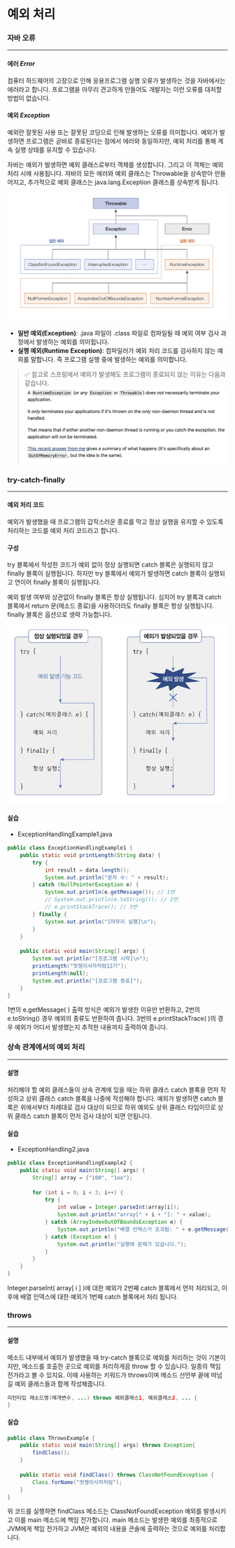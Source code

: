 # 예외 처리


### 자바 오류

---

#### 에러 *Error*

컴퓨터 하드웨어의 고장으로 인해 응용프로그램 실행 오류가 발생하는 것을 자바에서는 에러라고 합니다. 프로그램을 아무리 견고하게 만들어도 개발자는 이런 오류를 대처할 방법이 없습니다.


#### 예외 *Exception*

예외란 잘못된 사용 또는 잘못된 코딩으로 인해 발생하는 오류를 의미합니다. 예외가 발생하면 프로그램은 곧바로 종료된다는 점에서 에러와 동일하지만, 예외 처리를 통해 계속 실행 상태를 유지할 수 있습니다.

자바는 예외가 발생하면 예외 클래스로부터 객체를 생성합니다. 그리고 이 객체는 예외 처리 시에 사용됩니다. 자바의 모든 에러와 예외 클래스는 Throwable을 상속받아 만들어지고, 추가적으로 예외 클래스는 java.lang.Exception 클래스를 상속받게 됩니다.

![Alt text](<image/Screenshot 2024-03-28 at 8.16.02 PM.png>)

* **일반 예외(Exception)**: .java 파일이 .class 파일로 컴파일될 때 예외 여부 검사 과정에서 발생하는 예외를 의미힙니다.
* **실행 예외(Runtime Exception)**: 컴파일러가 예외 처리 코드를 검사하지 않는 예외를 말합니다. 즉 프로그램 실행 중에 발생하는 예외를 의미합니다.
> ✅ 참고로 스프링에서 예외가 발생해도 프로그램이 종료되지 않는 이유는 다음과 같습니다.![Alt text](<image/Screenshot 2024-03-29 at 12.11.45 AM.png>)

### try-catch-finally

---

#### 예외 처리 코드
예외가 발생했을 때 프로그램의 갑작스러운 종료를 막고 정상 실행을 유지할 수 있도록 처리하는 코드를 예외 처리 코드라고 합니다.

#### 구성
try 블록에서 작성한 코드가 예외 없이 정상 실행되면 catch 블록은 실행되지 않고 finally 블록이 실행됩니다. 하지만 try 블록에서 예외가 발생하면 catch 블록이 실행되고 연이어 finally 블록이 실행됩니다.

예외 발생 여부와 상관없이 finally 블록은 항상 실행됩니다. 심지어 try 블록과 catch 블록에서 return 문(메소드 종료)을 사용하더라도 finally 블록은 항상 실행됩니다. finally 블록은 옵션으로 생략 가능합니다.

![Alt text](<image/Screenshot 2024-03-29 at 12.22.42 AM.png>)

#### 실습

* ExceptionHandlingExample1.java
```java
public class ExceptionHandlingExample1 {
    public static void printLength(String data) {
        try {
            int result = data.length();
            System.out.println("문자 수: " + result);
        } catch (NullPointerException e) {
            System.out.println(e.getMessage()); // 1번
            // System.out.println(e.toString()); // 2번
            // e.printStackTrace(); // 3번
        } finally {
            System.out.println("[마무리 실행]\n");
        }
    }

    public static void main(String[] args) {
        System.out.println("[프로그램 시작]\n");
        printLength("멋쟁이사자처럼12기");
        printLength(null);
        System.out.println("[프로그램 종료]");
    }
}
```
1번의 e.getMessage( ) 출력 방식은 예외가 발생한 이유만 반환하고, 2번의 e.toString() 경우 예외의 종류도 반환하여 줍니다. 3번의 e.printStackTrace( )의 경우 예외가 어디서 발생했는지 추적한 내용까지 출력하여 줍니다.

### 상속 관계에서의 예외 처리

---

#### 설명
처리해야 할 예외 클래스들이 상속 관계에 있을 때는 하위 클래스 catch 블록을 먼저 작성하고 상위 클래스 catch 블록을 나중에 작성해야 합니다. 예외가 발생하면 catch 블록은 위에서부터 차례대로 검사 대상이 되므로 하위 예외도 상위 클래스 타입이므로 상위 클래스 catch 블록이 먼저 검사 대상이 되면 안됩니다.

#### 실습
* ExceptionHandling2.java
```java
public class ExceptionHandlingExample2 {
    public static void main(String[] args) {
        String[] array = {"100", "1oo"};

        for (int i = 0; i < 3; i++) {
            try {
                int value = Integer.parseInt(array[i]);
                System.out.println("array[" + i + "]: " + value);
            } catch (ArrayIndexOutOfBoundsException e) {
                System.out.println("배열 인덱스가 초과됨: " + e.getMessage());
            } catch (Exception e) {
                System.out.println("실행에 문제가 있습니다.");
            }
        }
    }
}
```
Integer.parseInt( array[ i ] )에 대한 예외가 2번째 catch 블록에서 먼저 처리되고, 이후에 배열 인덱스에 대한 예외가 1번째 catch 블록에서 처리 됩니다.


### throws

---

#### 설명

메소드 내부에서 예외가 발생했을 때 try-catch 블록으로 예외를 처리하는 것이 기본이지만, 메소드를 호출한 곳으로 예외를 처리하게끔 throw 할 수 있습니다. 일종의 책임 전가라고 볼 수 있지요. 이때 사용하는 키워드가 throws이며 메소드 선언부 끝에 떠넘길 예외 클래스들과 함께 작성해줍니다.

```java
리턴타입 메소드명(매개변수, ...) throws 예외클래스1, 예외클래스2, ... {
}
```

#### 실습
``` java
public class ThrowsExample {
    public static void main(String[] args) throws Exception{
        findClass();
    }

    public static void findClass() throws ClassNotFoundException {
        Class.forName("멋쟁이사자처럼");
    }
}
```

위 코드를 실행하면 findClass 메소드는 ClassNotFoundException 예외를 발생시키고 이를 main 메소드에 책임 전가합니다. main 메소드는 발생한 예외를 최종적으로 JVM에게 책임 전가하고 JVM은 예외의 내용을 콘솔에 출력하는 것으로 예외를 처리합니다.